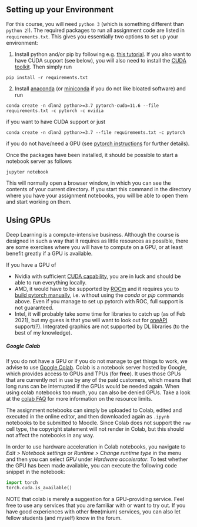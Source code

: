 ## Setting up your Environment

For this course, you will need `python 3` (which is something different than `python 2`!).
The required packages to run all assignment code are listed in `requirements.txt`.
This gives you essentially two options to set up your environment:

 1. Install python and/or pip by following e.g. [this tutorial](https://packaging.python.org/tutorials/installing-packages).
  If you also want to have CUDA support (see below), you will also need to install the 
  [CUDA toolkit](https://developer.nvidia.com/cuda-downloads). Then simply run
   
   ```
   pip install -r requirements.txt
   ```

 2. Install [anaconda](https://docs.anaconda.com/anaconda/install/) 
 (or [miniconda](https://docs.conda.io/en/latest/miniconda.html) if you do not like bloated software) and run
   
   ```
   conda create -n dlnn2 python>=3.7 pytorch-cuda=11.6 --file requirements.txt -c pytorch -c nvidia
   ```
   
   if you want to have CUDA support or just
   
   ```
   conda create -n dlnn2 python>=3.7 --file requirements.txt -c pytorch
   ```
   
   if you do not have/need a GPU (see [pytorch instructions](https://pytorch.org/get-started/locally) for further details).

Once the packages have been installed, it should be possible to start a notebook server as follows

```
jupyter notebook
```
This will normally open a browser window, in which you can see the contents of your current directory.
If you start this command in the directory where you have your assignment notebooks,
you will be able to open them and start working on them.

## Using GPUs

Deep Learning is a compute-intensive business. 
Although the course is designed in such a way that it requires as little resources as possible,
there are some exercises where you will have to compute on a GPU,
or at least benefit greatly if a GPU is available.

If you have a GPU of
 - Nvidia with sufficient [CUDA capability](https://developer.nvidia.com/cuda-gpus#compute),
you are in luck and should be able to run everything locally.
 - AMD, it would have to be supported by [ROCm](https://rocm.github.io/install.html#hardware-support)
and it requires you to [build pytorch manually](https://github.com/pytorch/pytorch/issues/10657#issuecomment-415067478),
i.e. without using the *conda* or *pip* commands above.
Even if you manage to set up pytorch with ROC, full support is not guaranteed.
 - Intel, it will probably take some time for libraries to catch up (as of Feb 2021),
 but my guess is that you will want to look out for [oneAPI](https://github.com/pytorch/pytorch/issues/30029) support(?). 
 Integrated graphics are not supported by DL libraries (to the best of my knowledge).

##### Google Colab

If you do not have a GPU or if you do not manage to get things to work,
we advise to use [Google Colab](https://colab.research.google.com). 
Colab is a notebook server hosted by Google,
which provides access to GPUs and TPUs (for **free**). 
It uses those GPUs that are currently not in use by any of the paid customers, 
which means that long runs can be interrupted if the GPUs would be needed again.
When using colab notebooks too much, you can also be denied GPUs.
Take a look at the [colab FAQ](https://research.google.com/colaboratory/faq.html#resource-limits)
for more information on the resource limits.

The assignment notebooks can simply be uploaded to Colab,
edited and executed in the online editor,
and then downloaded again as `.ipynb` notebooks to be submitted to Moodle.
Since Colab does not support the `raw` cell type,
the copyright statement will not render in Colab,
but this should not affect the notebooks in any way.

In order to use hardware acceleration in Colab notebooks,
you navigate to *Edit > Notebook settings* 
or *Runtime > Change runtime type* in the menu
and then you can select *GPU* under *Hardware accelerator*.
To test whether the GPU has been made available, 
you can execute the following code snippet in the notebook:
```python
import torch
torch.cuda.is_available()
```

NOTE that colab is merely a suggestion for a GPU-providing service. 
Feel free to use any services that you are familiar with or want to try out.
If you have good experiences with other **free**(mium) services,
you can also let fellow students (and myself) know in the forum.
